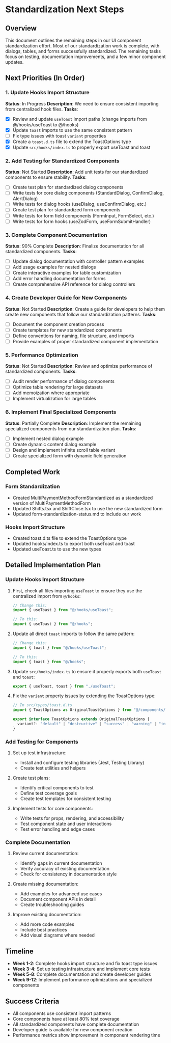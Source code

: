 # Standardization Next Steps

## Overview

This document outlines the remaining steps in our UI component standardization effort. Most of our standardization work is complete, with dialogs, tables, and forms successfully standardized. The remaining tasks focus on testing, documentation improvements, and a few minor component updates.

## Next Priorities (In Order)

### 1. Update Hooks Import Structure

**Status**: In Progress
**Description**: We need to ensure consistent importing from centralized hook files.
**Tasks**:

- [x] Review and update `useToast` import paths (change imports from @/hooks/useToast to @/hooks)
- [x] Update `toast` imports to use the same consistent pattern
- [ ] Fix type issues with toast `variant` properties
- [x] Create a `toast.d.ts` file to extend the ToastOptions type
- [x] Update `src/hooks/index.ts` to properly export useToast and toast

### 2. Add Testing for Standardized Components

**Status**: Not Started
**Description**: Add unit tests for our standardized components to ensure stability.
**Tasks**:

- [ ] Create test plan for standardized dialog components
- [ ] Write tests for core dialog components (StandardDialog, ConfirmDialog, AlertDialog)
- [ ] Write tests for dialog hooks (useDialog, useConfirmDialog, etc.)
- [ ] Create test plan for standardized form components
- [ ] Write tests for form field components (FormInput, FormSelect, etc.)
- [ ] Write tests for form hooks (useZodForm, useFormSubmitHandler)

### 3. Complete Component Documentation

**Status**: 90% Complete
**Description**: Finalize documentation for all standardized components.
**Tasks**:

- [ ] Update dialog documentation with controller pattern examples
- [ ] Add usage examples for nested dialogs
- [ ] Create interactive examples for table customization
- [ ] Add error handling documentation for forms
- [ ] Create comprehensive API reference for dialog controllers

### 4. Create Developer Guide for New Components

**Status**: Not Started
**Description**: Create a guide for developers to help them create new components that follow our standardization patterns.
**Tasks**:

- [ ] Document the component creation process
- [ ] Create templates for new standardized components
- [ ] Define conventions for naming, file structure, and imports
- [ ] Provide examples of proper standardized component implementation

### 5. Performance Optimization

**Status**: Not Started
**Description**: Review and optimize performance of standardized components.
**Tasks**:

- [ ] Audit render performance of dialog components
- [ ] Optimize table rendering for large datasets
- [ ] Add memoization where appropriate
- [ ] Implement virtualization for large tables

### 6. Implement Final Specialized Components

**Status**: Partially Complete
**Description**: Implement the remaining specialized components from our standardization plan.
**Tasks**:

- [ ] Implement nested dialog example
- [ ] Create dynamic content dialog example
- [ ] Design and implement infinite scroll table variant
- [ ] Create specialized form with dynamic field generation

## Completed Work

### Form Standardization

- Created MultiPaymentMethodFormStandardized as a standardized version of MultiPaymentMethodForm
- Updated Shifts.tsx and ShiftClose.tsx to use the new standardized form
- Updated form-standardization-status.md to include our work

### Hooks Import Structure

- Created toast.d.ts file to extend the ToastOptions type
- Updated hooks/index.ts to export both useToast and toast
- Updated useToast.ts to use the new types

## Detailed Implementation Plan

### Update Hooks Import Structure

1. First, check all files importing `useToast` to ensure they use the centralized import from `@/hooks`:

   ```typescript
   // Change this:
   import { useToast } from "@/hooks/useToast";

   // To this:
   import { useToast } from "@/hooks";
   ```

2. Update all direct `toast` imports to follow the same pattern:

   ```typescript
   // Change this:
   import { toast } from "@/hooks/useToast";

   // To this:
   import { toast } from "@/hooks";
   ```

3. Update `src/hooks/index.ts` to ensure it properly exports both `useToast` and `toast`:

   ```typescript
   export { useToast, toast } from "./useToast";
   ```

4. Fix the `variant` property issues by extending the ToastOptions type:

   ```typescript
   // In src/types/toast.d.ts
   import { ToastOptions as OriginalToastOptions } from "@/components/ui/toast";

   export interface ToastOptions extends OriginalToastOptions {
     variant?: "default" | "destructive" | "success" | "warning" | "info";
   }
   ```

### Add Testing for Components

1. Set up test infrastructure:

   - Install and configure testing libraries (Jest, Testing Library)
   - Create test utilities and helpers

2. Create test plans:

   - Identify critical components to test
   - Define test coverage goals
   - Create test templates for consistent testing

3. Implement tests for core components:
   - Write tests for props, rendering, and accessibility
   - Test component state and user interactions
   - Test error handling and edge cases

### Complete Documentation

1. Review current documentation:

   - Identify gaps in current documentation
   - Verify accuracy of existing documentation
   - Check for consistency in documentation style

2. Create missing documentation:

   - Add examples for advanced use cases
   - Document component APIs in detail
   - Create troubleshooting guides

3. Improve existing documentation:
   - Add more code examples
   - Include best practices
   - Add visual diagrams where needed

## Timeline

- **Week 1-2**: Complete hooks import structure and fix toast type issues
- **Week 3-4**: Set up testing infrastructure and implement core tests
- **Week 5-8**: Complete documentation and create developer guides
- **Week 9-12**: Implement performance optimizations and specialized components

## Success Criteria

- All components use consistent import patterns
- Core components have at least 80% test coverage
- All standardized components have complete documentation
- Developer guide is available for new component creation
- Performance metrics show improvement in component rendering time
